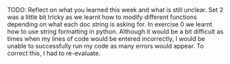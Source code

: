 TODO: Reflect on what you learned this week and what is still unclear.
Set 2 was a little bit tricky as we learnt how to modify different functions depending on what each doc string is asking for. In exercise 0 we learnt how to use string formatting in python. Although it would be a bit difficult as times when my lines of code would be entered incorrectly, I would be unable to successfully run my code as many errors would appear. To correct this, I had to re-evaluate. 
